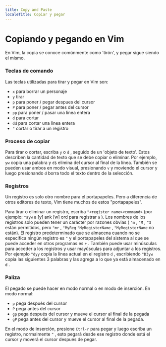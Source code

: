 ```yaml
---
title: Copy and Paste
localeTitle: Copiar y pegar
---
```

# Copiando y pegando en Vim

En Vim, la copia se conoce comúnmente como 'tirón', y pegar sigue siendo el mismo.

### Teclas de comando

Las teclas utilizadas para tirar y pegar en Vim son:

*   `x` para borrar un personaje
*   `y` tirar
*   `p` para poner / pegar despues del cursor
*   `P` para poner / pegar antes del cursor
*   `pp` para poner / pasar una linea entera
*   `d` para cortar
*   `dd` para cortar una linea entera
*   `"` cortar o tirar a un registro

### Proceso de copiar

Para tirar o cortar, escriba `y` o `d` , seguido de un 'objeto de texto'. Estos describen la cantidad de texto que se debe copiar o eliminar. Por ejemplo, `yw` copia una palabra y `d$` elimina del cursor al final de la línea. También se pueden usar ambos en modo visual, presionando `v` y moviendo el cursor y luego presionando `d` borra todo el texto dentro de la selección.

### Registros

Un registro es solo otro nombre para el portapapeles. Pero a diferencia de otros editores de texto, Vim tiene muchos de estos "portapapeles".

Para tirar o eliminar un registro, escriba `"<register name><command>` (por ejemplo: `"ayw` a \[y\] ank \[w\] ord para registrar `a` ). Los nombres de los registros solo pueden tener un carácter por razones obvias ( `"m` , `"M` , `"3` están permitidos, pero `"mr` , `"MyReg` `"MyRegisterName` , `"MyRegisterName` no están). El registro predeterminado que se almacena cuando no se especifica ningún registro es `"` y el portapapeles del sistema al que se puede acceder en otros programas es `+` . También puede usar minúsculas para acceder a los registros y usar mayúsculas para adjuntar a los registros. Por ejemplo `"dyy` copia la línea actual en el registro `d` , escribiendo `"D3yw` copia las siguientes 3 palabras y las agrega a lo que ya está almacenado en `d` .

### Paliza

El pegado se puede hacer en modo normal o en modo de inserción. En modo normal:

*   `p` pega después del cursor
*   `P` pega antes del cursor
*   `gp` pega después del cursor y mueve el cursor al final de la pegada
*   `gP` pega antes del cursor y mueve el cursor al final de la pegada.

En el modo de inserción, presione `Ctrl-r` para pegar y luego escriba un registro, normalmente `"` , esto pegará desde ese registro donde está el cursor y moverá el cursor después de pegar.